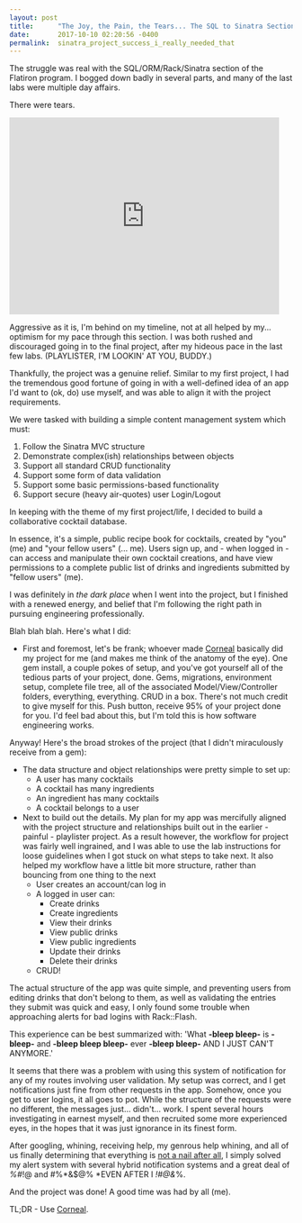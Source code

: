 ```yaml
---
layout: post
title:      "The Joy, the Pain, the Tears... The SQL to Sinatra Section"
date:       2017-10-10 02:20:56 -0400
permalink:  sinatra_project_success_i_really_needed_that
---
```



The struggle was real with the SQL/ORM/Rack/Sinatra section of the Flatiron program. 
I bogged down badly in several parts, and many of the last labs were multiple day affairs. 

There were tears.

<iframe src="https://giphy.com/embed/8w68TkeqzDnLa" width="480" height="350" frameBorder="0" class="giphy-embed" allowFullScreen></iframe><p><a href="https://giphy.com/gifs/sad-crying-sailor-moon-8w68TkeqzDnLa"></a></p>

Aggressive as it is, I'm behind on my timeline, not at all helped by my... optimism for my pace through this section. I was both rushed and discouraged going in to the final project, after my hideous pace in the last few labs. (PLAYLISTER, I'M LOOKIN' AT YOU, BUDDY.)

Thankfully, the project was a genuine relief. Similar to my first project, I had the tremendous good fortune of going in with a well-defined idea of an app I'd want to (ok, do) use myself, and was able to align it with the project requirements.

We were tasked with building a simple content management system which must:
  1. Follow the Sinatra MVC structure
  2. Demonstrate complex(ish) relationships between objects
  3. Support all standard CRUD functionality
  4. Support some form of data validation
  5. Support some basic permissions-based functionality
  6. Support secure (heavy air-quotes) user Login/Logout

In keeping with the theme of my first project/life, I decided to build a collaborative cocktail database.

In essence, it's a simple, public recipe book for cocktails, created by "you" (me) and "your fellow users" (... me). 
Users sign up, and - when logged in - can access and manipulate their own cocktail creations, and have view permissions to a complete public list of drinks and ingredients submitted by "fellow users" (me).

I was definitely in *the dark place* when I went into the project, but I finished with a renewed energy, and belief that I'm following the right path in pursuing engineering professionally.

Blah blah blah. Here's what I did:

* First and foremost, let's be frank; whoever made [Corneal](https://github.com/thebrianemory/corneal) basically did my project for me (and makes me think of the anatomy of the eye). One gem install, a couple pokes of setup, and you've got yourself all of the tedious parts of your project, done. Gems, migrations, environment setup, complete file tree, all of the associated Model/View/Controller folders, everything, everything. CRUD in a box. There's not much credit to give myself for this. Push button, receive 95% of your project done for you. I'd feel bad about this, but I'm told this is how software engineering works.

Anyway! Here's the broad strokes of the project (that I didn't miraculously receive from a gem):
* The data structure and object relationships were pretty simple to set up:
	* A user has many cocktails
	* A cocktail has many ingredients
	* An ingredient has many cocktails
	* A cocktail belongs to a user
* Next to build out the details. My plan for my app was mercifully aligned with the project structure and relationships built out in the earlier - painful - playlister project. As a result however, the workflow for project was fairly well ingrained, and I was able to use the lab instructions for loose guidelines when I got stuck on what steps to take next. It also helped my workflow have a little bit more structure, rather than bouncing from one thing to the next
	* User creates an account/can log in
	* A logged in user can:
		* Create drinks
		* Create ingredients
		* View their drinks
		* View public drinks
		* View public ingredients
		* Update their drinks
		* Delete their drinks
	* CRUD!

The actual structure of the app was quite simple, and preventing users from editing drinks that don't belong to them, as well as validating the entries they submit was quick and easy, I only found some trouble when approaching alerts for bad logins with Rack::Flash.

This experience can be best summarized with: 'What **-bleep bleep-** is **-bleep-** and **-bleep bleep bleep-** ever **-bleep bleep-** AND I JUST CAN'T ANYMORE.'

It seems that there was a problem with using this system of notification for any of my routes involving user validation. My setup was correct, and I get notifications just fine from other requests in the app. Somehow, once you get to user logins, it all goes to pot. While the structure of the requests were no different, the messages just... didn't... work. I spent several hours investigating in earnest myself, and then recruited some more experienced eyes, in the hopes that it was just ignorance in its finest form.

After googling, whining, receiving help, my genrous help whining, and all of us finally determining that everything is [not a nail after all](https://en.wikipedia.org/wiki/Law_of_the_instrument), I simply solved my alert system with several hybrid notification systems and a great deal of *%#*!@ and #%*&$@% *EVEN AFTER I *!#@&*%.

And the project was done! A good time was had by all (me).

TL;DR - Use [Corneal](https://github.com/thebrianemory/corneal).
